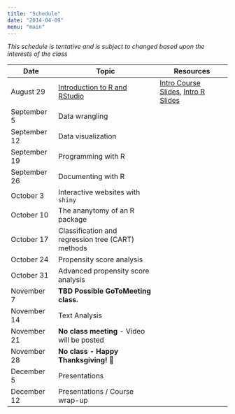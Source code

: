```yaml
---
title: "Schedule"
date: "2014-04-09"
menu: "main"
---
```


*This schedule is tentative and is subject to changed based upon the interests of the class*
	
Date          | Topic                                              | Resources
--------------|----------------------------------------------------|------------
August 29     | [Introduction to R and RStudio](/r/intror/)        | [Intro Course Slides](/slides/01-Intro_to_Course.html), [Intro R Slides](/slides/02-IntroR.html)
September 5   | Data wrangling                                     |
September 12  | Data visualization                                 |
September 19  | Programming with R                                 |
September 26  | Documenting with R                                 |
October 3     | Interactive websites with `shiny`                  |
October 10    | The ananytomy of an R package                      |
October 17    | Classification and regression tree (CART) methods  |
October 24    | Propensity score analysis                          |
October 31    | Advanced propensity score analysis                 |
November 7    | **TBD Possible GoToMeeting class.**                |
November 14   | Text Analysis                                      |
November 21   | **No class meeting** - Video will be posted        |
November 28   | **No class - Happy Thanksgiving! 🦃**              |
December 5    | Presentations                                      |
December 12   | Presentations / Course wrap-up                     |
